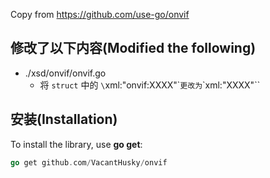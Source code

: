 Copy from https://github.com/use-go/onvif

## 修改了以下内容(Modified the following)
  - ./xsd/onvif/onvif.go
    - 将 `struct` 中的 `\`xml:"onvif:XXXX"\`` 更改为 `\`xml:"XXXX"\``

## 安装(Installation)

To install the library,  use **go get**:

```go
go get github.com/VacantHusky/onvif

```


